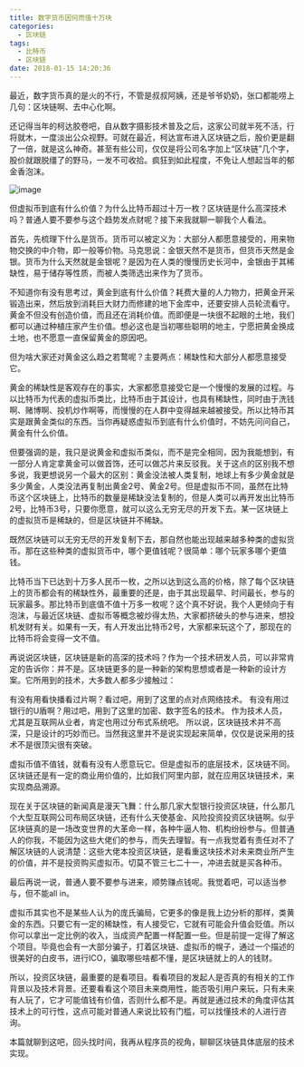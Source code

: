 ```yaml
---
title: 数字货币因何而值十万块
categories:
  - 区块链
tags:
  - 比特币
  - 区块链
date: 2018-01-15 14:20:36
---
```

最近，数字货币真的是火的不行，不管是叔叔阿姨，还是爷爷奶奶，张口都能唠上几句：区块链啊、去中心化啊。
<!--more-->

还记得当年的柯达胶卷吧，自从数字摄影技术普及之后，这家公司就半死不活，行将就木，一度淡出公众视野。可就在最近，柯达宣布进入区块链之后，股价更是翻了一倍，就是这么神奇。甚至有些公司，仅仅是将公司名字加上“区块链”几个字，股价就跟脱缰了的野马，一发不可收拾。疯狂到如此程度，不免让人想起当年的郁金香泡沫。

![image](https://yongzhidai.github.io/images/article/bitebi.jpeg)

但虚拟币到底有什么价值？为什么比特币超过十万一枚？区块链是什么高深技术吗？普通人要不要参与这个趋势发点财呢？接下来我就聊一聊我个人看法。



首先，先梳理下什么是货币。货币可以被定义为：大部分人都愿意接受的，用来物物交换的中介物，即一般等价物。马克思说：金银天然不是货币，但货币天然是金银。货币为什么天然就是金银呢？是因为在人类的慢慢历史长河中，金银由于其稀缺性，易于储存等性质，而被人类筛选出来作为了货币。



不知道你有没有思考过，黄金到底有什么价值？耗费大量的人力物力，把黄金开采锻造出来，然后放到消耗巨大财力而修建的地下金库中，还要安排人员轮流看守。黄金不但没有创造价值，而且还在消耗价值。而即便是一块很不起眼的土地，我们都可以通过种植庄家产生价值。想必这也是当初哪些聪明的地主，宁愿把黄金换成土地，也不愿意一直保留黄金的原因吧。



但为啥大家还对黄金这么趋之若鹜呢？主要两点：稀缺性和大部分人都愿意接受它。



黄金的稀缺性是客观存在的事实，大家都愿意接受它是一个慢慢的发展的过程。与以比特币为代表的虚拟币类比，比特币由于其设计，也具有稀缺性，同时由于洗钱啊、赌博啊、投机炒作啊等，而慢慢的在人群中变得越来越被接受。所以比特币其实是跟黄金类似的东西。当你再疑惑虚拟币到底有什么价值时，不妨先问问自己，黄金有什么价值。



但要强调的是，我只是说黄金和虚拟币类似，而不是完全相同，因为我能想到，有一部分人肯定拿黄金可以做首饰，还可以做芯片来反驳我。关于这点的区别我不想多说，我更想说另一个最大的区别：黄金没法被人类复制，地球上有多少黄金就是多少黄金，人类没法再复制出黄金2号、黄金2号。但是虚拟币不同，虽然在比特币这个区块链上，比特币的数量是稀缺没法复制的，但是人类可以再开发出比特币2号，比特币3号，只要你愿意，就可以这么无穷无尽的开发下去。某一区块链上的虚拟货币是稀缺的，但是区块链并不稀缺。



既然区块链可以无穷无尽的开发复制下去，那自然也能出现越来越多种类的虚拟货币。那在这些种类的虚拟货币中，哪个更值钱呢？很简单：哪个玩家多哪个更值钱。



比特币当下已达到十万多人民币一枚，之所以达到这么高的价格，除了每个区块链上的货币都会有的稀缺性外，最重要的还是，由于其出现最早、时间最长，参与的玩家最多。那比特币到底值不值十万多一枚呢？这个真不好说，我个人更倾向于有泡沫，与最近区块链、虚拟币等概念被炒得太热，大家都挤破头的参与进来，想投机发财有关。如果有一天，有人开发出比特币2号，大家都来玩这个了，那现在的比特币将会变得一文不值。



再说说区块链，区块链是新的高深的技术吗？作为一个技术研发人员，可以非常肯定的告诉你：并不是。区块链更多的是一种新的架构思想或者是一种新的设计方案。它所用到的技术，大多数人都多少接触过：

有没有用看快播看过片啊？看过吧，用到了这里的点对点网络技术。
有没有用过银行的U盾啊？用过吧，用到了这里的加密、数字签名的技术。
作为技术人员，尤其是互联网从业者，肯定也用过分布式系统吧。
所以说，区块链技术并不高深，只是设计的巧妙而已。当然我这里并不是说实现起来简单，仅仅是说采用的技术不是很顶尖很有突破。



虚拟币值不值钱，就看有没有人愿意玩它。但是虚拟币的底层技术，区块链不同。区块链还是有一定的商业用价值的，比如我们阿里内部，就在应用区块链技术，来实现商品溯源。



现在关于区块链的新闻真是漫天飞舞：什么那几家大型银行投资区块链，什么那几个大型互联网公司布局区块链，还有什么天使基金、风险投资投资区块链啊。似乎区块链真的是一场改变世界的大革命一样，各种牛逼人物、机构纷纷参与。但普通人的你我，不能因为这些大佬们的参与，而失去理智。有一点我觉着有责任对不了解区块链的人说清楚：这些大佬本投资区块链，是看重这块技术对未来商业所产生的价值，并不是投资购买虚拟币。切莫不管三七二十一，冲进去就是买各种币。



最后再说一说，普通人要不要参与进来，顺势赚点钱呢。我觉着吧，可以适当参与，但不能all in。



虚拟币其实也不是某些人认为的庞氏骗局，它更多的像是我上边分析的那样，类黄金的东西。只要它有一定的稀缺性，有人接受它，它就有可能会升值会贬值。所以你可以拿出一定比例的收入，当成资产配置一样配置一些。但是前提一定得了解这个项目。毕竟也会有一大部分骗子，打着区块链、虚拟币的幌子，通过一个描述的很美好的白皮书，进行ICO，骗取哪些啥都不懂，是区块链就上的人的钱财。



所以，投资区块链，最重要的是看项目。看看项目的发起人是否真的有相关的工作背景以及技术背景。还要看看这个项目未来商用性，能否吸引用户来玩，只有未来有人玩了，它才可能值钱有价值，否则什么都不是。再就是通过技术的角度评估其技术上的可行性，这点可能对普通人来说比较有门槛，可以找懂技术的人进行咨询。



本篇就聊到这吧，回头找时间，我再从程序员的视角，聊聊区块链具体底层的技术实现。
